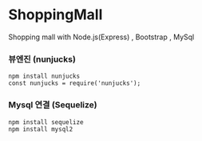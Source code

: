 # ShoppingMall
Shopping mall with Node.js(Express) , Bootstrap , MySql 
### 뷰엔진 (nunjucks) 
```
npm install nunjucks
const nunjucks = require('nunjucks');
```
### Mysql 연결 (Sequelize)
```
npm install sequelize
npm install mysql2
```
